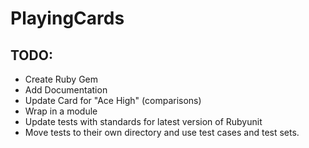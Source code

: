 PlayingCards
============

## TODO:

* Create Ruby Gem
* Add Documentation
* Update Card for "Ace High" (comparisons)
* Wrap in a module
* Update tests with standards for latest version of Rubyunit
* Move tests to their own directory and use test cases and test sets.
